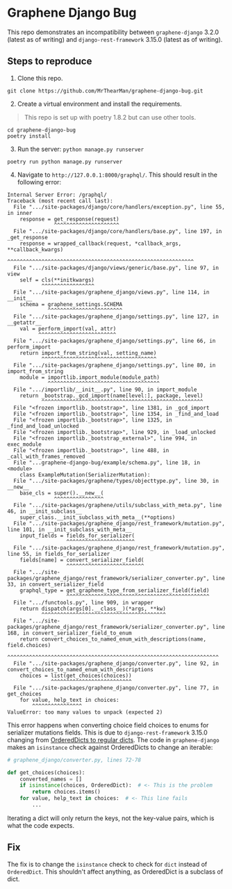 # Graphene Django Bug

This repo demonstrates an incompatibility between 
`graphene-django` 3.2.0 (latest as of writing) and
`django-rest-framework` 3.15.0 (latest as of writing).

## Steps to reproduce

1. Clone this repo.

```shell
git clone https://github.com/MrThearMan/graphene-django-bug.git
```

2. Create a virtual environment and install the requirements.

> This repo is set up with poetry 1.8.2 but can use other tools.

```shell
cd graphene-django-bug
poetry install
```

3. Run the server: `python manage.py runserver` 

```shell
poetry run python manage.py runserver
```

4. Navigate to `http://127.0.0.1:8000/graphql/`. This should result in the following error:


```shell
Internal Server Error: /graphql/
Traceback (most recent call last):
  File ".../site-packages/django/core/handlers/exception.py", line 55, in inner
    response = get_response(request)
               ^^^^^^^^^^^^^^^^^^^^^
  File ".../site-packages/django/core/handlers/base.py", line 197, in _get_response
    response = wrapped_callback(request, *callback_args, **callback_kwargs)
               ^^^^^^^^^^^^^^^^^^^^^^^^^^^^^^^^^^^^^^^^^^^^^^^^^^^^^^^^^^^^
  File ".../site-packages/django/views/generic/base.py", line 97, in view
    self = cls(**initkwargs)
           ^^^^^^^^^^^^^^^^^
  File ".../site-packages/graphene_django/views.py", line 114, in __init__
    schema = graphene_settings.SCHEMA
             ^^^^^^^^^^^^^^^^^^^^^^^^
  File ".../site-packages/graphene_django/settings.py", line 127, in __getattr__
    val = perform_import(val, attr)
          ^^^^^^^^^^^^^^^^^^^^^^^^^
  File ".../site-packages/graphene_django/settings.py", line 66, in perform_import
    return import_from_string(val, setting_name)
           ^^^^^^^^^^^^^^^^^^^^^^^^^^^^^^^^^^^^^
  File ".../site-packages/graphene_django/settings.py", line 80, in import_from_string
    module = importlib.import_module(module_path)
             ^^^^^^^^^^^^^^^^^^^^^^^^^^^^^^^^^^^^
  File ".../importlib/__init__.py", line 90, in import_module
    return _bootstrap._gcd_import(name[level:], package, level)
           ^^^^^^^^^^^^^^^^^^^^^^^^^^^^^^^^^^^^^^^^^^^^^^^^^^^^
  File "<frozen importlib._bootstrap>", line 1381, in _gcd_import
  File "<frozen importlib._bootstrap>", line 1354, in _find_and_load
  File "<frozen importlib._bootstrap>", line 1325, in _find_and_load_unlocked
  File "<frozen importlib._bootstrap>", line 929, in _load_unlocked
  File "<frozen importlib._bootstrap_external>", line 994, in exec_module
  File "<frozen importlib._bootstrap>", line 488, in _call_with_frames_removed
  File "...graphene-django-bug/example/schema.py", line 18, in <module>
    class ExampleMutation(SerializerMutation):
  File ".../site-packages/graphene/types/objecttype.py", line 30, in __new__
    base_cls = super().__new__(
               ^^^^^^^^^^^^^^^^
  File ".../site-packages/graphene/utils/subclass_with_meta.py", line 46, in __init_subclass__
    super_class.__init_subclass_with_meta__(**options)
  File ".../site-packages/graphene_django/rest_framework/mutation.py", line 101, in __init_subclass_with_meta__
    input_fields = fields_for_serializer(
                   ^^^^^^^^^^^^^^^^^^^^^^
  File ".../site-packages/graphene_django/rest_framework/mutation.py", line 55, in fields_for_serializer
    fields[name] = convert_serializer_field(
                   ^^^^^^^^^^^^^^^^^^^^^^^^^
  File ".../site-packages/graphene_django/rest_framework/serializer_converter.py", line 33, in convert_serializer_field
    graphql_type = get_graphene_type_from_serializer_field(field)
                   ^^^^^^^^^^^^^^^^^^^^^^^^^^^^^^^^^^^^^^^^^^^^^^
  File ".../functools.py", line 909, in wrapper
    return dispatch(args[0].__class__)(*args, **kw)
           ^^^^^^^^^^^^^^^^^^^^^^^^^^^^^^^^^^^^^^^^
  File ".../site-packages/graphene_django/rest_framework/serializer_converter.py", line 168, in convert_serializer_field_to_enum
    return convert_choices_to_named_enum_with_descriptions(name, field.choices)
           ^^^^^^^^^^^^^^^^^^^^^^^^^^^^^^^^^^^^^^^^^^^^^^^^^^^^^^^^^^^^^^^^^^^^
  File ".../site-packages/graphene_django/converter.py", line 92, in convert_choices_to_named_enum_with_descriptions
    choices = list(get_choices(choices))
              ^^^^^^^^^^^^^^^^^^^^^^^^^^
  File ".../site-packages/graphene_django/converter.py", line 77, in get_choices
    for value, help_text in choices:
        ^^^^^^^^^^^^^^^^
ValueError: too many values to unpack (expected 2)
```

This error happens when converting choice field choices to enums for serializer mutations fields.
This is due to `django-rest-framework` 3.15.0 changing from [OrderedDicts to regular dicts][drf].
The code in `graphene-django` makes an `isinstance` check against OrderedDicts to change an iterable:

```python
# graphene_django/converter.py, lines 72-78

def get_choices(choices):
    converted_names = []
    if isinstance(choices, OrderedDict):  # <- This is the problem
        return choices.items()
    for value, help_text in choices:  # <- This line fails
        ...
```

Iterating a dict will only return the keys, not the key-value pairs, which is what the code expects.

## Fix

The fix is to change the `isinstance` check to check for `dict` instead of `OrderedDict`.
This shouldn't affect anything, as OrderedDict is a subclass of dict.


[drf]: https://www.django-rest-framework.org/community/release-notes/#315x-series:~:text=Replaced%20OrderedDict%20with%20dict%20%5B%238964%5D

